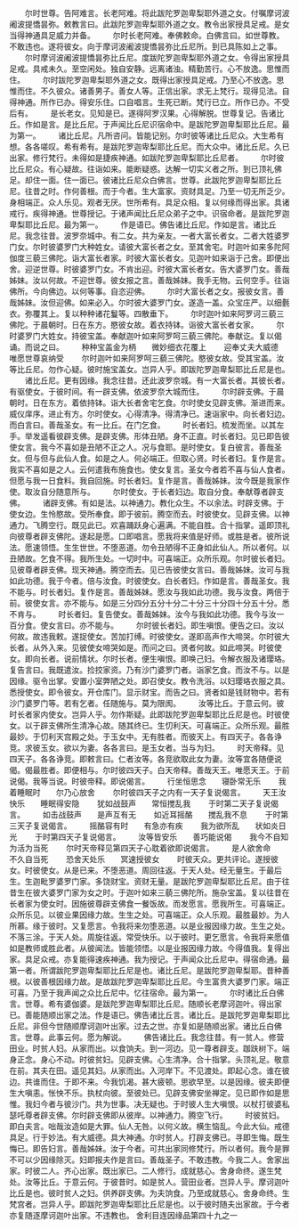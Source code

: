 <!-- { "loadSidebar": true } -->
　　尔时世尊。告阿难言。长老阿难。将此跋陀罗迦卑梨耶外道之女。付嘱摩诃波阇波提憍昙弥。敕教言曰。此跋陀罗迦卑梨耶外道之女。教令出家授具足戒。是女当得神通具足威力并备。
　　尔时长老阿难。奉佛敕命。白佛言曰。如世尊教。不敢违也。遂将彼女。向于摩诃波阇波提憍昙弥比丘尼所。到已具陈如上之事。
　　尔时摩诃波阇波提憍昙弥比丘尼。度跋陀罗迦卑梨耶外道之女。令得出家授具足戒。具戒未久。至空闲处。独自安静。远离诸浊。精勤苦行。心不放逸。思惟而住。
　　尔时跋陀罗迦卑梨耶外道之女。既得出家授具足戒。乃至心不放逸。思惟而住。不久彼众。诸善男子。善女人等。正信出家。求无上梵行。现得见法。自得神通。所作已办。得安乐住。口自唱言。生死已断。梵行已立。所作已办。不受后有。
　　是长老女。见知是已。遂得阿罗汉果。心得解脱。世尊复记。告诸比丘。作如是言。是比丘尼。于声闻比丘尼识宿命中。是跋陀罗迦卑梨耶比丘尼。最为第一。
　　诸比丘尼。凡所咨问。皆能记别。尔时彼等诸比丘尼众。大生希有想。各各嗟叹。希有希有。是跋陀罗迦卑梨耶比丘尼。而大众中。诸比丘尼。久已出家。修行梵行。未得如是捷疾神通。如跋陀罗迦卑梨耶比丘尼者。
　　尔时彼比丘尼众。有心疑故。往诣如来。能断疑惑。达解一切实义者之所。到已顶礼佛足。却住一面。住一面已。彼诸比丘尼众白佛言。世尊。此跋陀罗迦卑梨耶比丘尼。往昔之时。作何善根。而于今者。生大富家。资财具足。乃至一切无所乏少。身相端正。众人乐见。观者无厌。世所希有。具足众相。复以何缘而得出家。具诸戒行。疾得神通。世尊授记。于诸声闻比丘尼众弟子之中。识宿命者。是跋陀罗迦卑梨耶比丘尼。最为第一。
　　作是语已。佛告诸比丘尼。作如是言。诸比丘尼。我念往昔。波罗奈城中。有二女。共为亲友。一者大富长者女。二者大姓婆罗门女。尔时彼婆罗门大种姓女。请彼大富长者之女。至其舍宅。时迦叶如来多陀阿伽度三藐三佛陀。诣大富长者家。时彼大富长者女。见迦叶如来诣于己舍。即便出舍。迎逆世尊。时彼婆罗门女。不肯出迎。时彼大富长者女。告大婆罗门女。善哉姊妹。汝以何故。不迎世尊。彼女报之言。善哉姊妹。我手无物。云何空手。往诣佛所。今向佛边。以何等事。自恣迎佛。
　　尔时大富长者之女。报彼女言。善哉姊妹。汝但迎佛。如来必入。尔时彼大婆罗门女。遂造一盖。众宝庄严。以细氎衣。弥覆其上。复以种种诸花鬘等。四散垂下。
　　尔时迦叶如来阿罗诃三藐三佛陀。于晨朝时。日在东方。愍彼女故。着衣持钵。诣彼大富长者女家。
　　尔时婆罗门大姓女。持彼宝盖。奉献迦叶如来阿罗呵三藐三佛陀。奉献讫。复以偈诵。而说之曰。
　　种种宝盖金为柄　　微妙细衣花覆上
　　迎奉丈夫大威德　　唯愿世尊哀纳受
　　尔时迦叶如来阿罗呵三藐三佛陀。愍彼女故。受其宝盖。汝等比丘尼。勿作心疑。彼时施宝盖女。岂异人乎。即跋陀罗迦卑梨耶比丘尼是也。
　　诸比丘尼。更有因缘。我念往昔。还此波罗奈城。有一大富长者。其彼长者。有驱使女。于彼时间。有一辟支佛。依波罗奈大城而住。
　　尔时辟支佛。于晨朝时。日在东方。着依持钵。诣大长者舍宅乞食。尔时使女见辟支佛。渐进而来。威仪庠序。进止有方。尔时使女。心得清净。得清净已。速诣家中。向长者妇边。而白言曰。善哉圣女。有一比丘。在门乞食。
　　时长者妇。梳发而坐。以其左手。举发遥看彼辟支佛。是辟支佛。形体丑陋。身不正直。时长者妇。见已即告彼使女言。我今不喜如是丑陋不正之人。况与食耶。是时使女。复白彼言。善哉圣女。但与但与此仙人食。如是之人。何必端正。但取心贤。时长者妇。复作是言。我实不喜如是之人。云何遣我布施食也。使女复言。圣女今者若不喜与仙人食者。但愿与我一日食料。我自回施。时长者妇。复作是言。善哉姊妹。汝今既是我家作使。取汝自分随意所与。
　　尔时使女。于长者妇边。取自分食。奉献尊者辟支佛。
　　诸辟支佛。有如是法。以神通力。教化众生。不以余法。时辟支佛。于使女边。生怜愍故。受所奉食。即于彼前。腾空而去。时彼使女。见辟支佛。以神通力。飞腾空行。既见此已。欢喜踊跃身心遍满。不能自胜。合十指掌。遥即顶礼向彼尊者辟支佛陀。遂起是愿。口即唱言。愿我将来值是好师。或胜是者。彼所说法。愿速领悟。生生世世。不堕恶道。勿令丑陋得不正身如此仙人。所以者何。以丑陋故。乞食不得。我所生处。一切时中。可喜端正。众所乐观。尔时彼长者妇。见彼尊者辟支佛。现天神通。腾空而去。见已告彼使女言曰。善哉姊妹。汝可与我如此功德。我于今者。倍与汝食。时彼使女。白长者妇。作如是言。善哉圣女。我不能与。时长者妇。复作是言。善哉姊妹。愿汝与我如此功德。我与汝食。两倍于前。彼使女言。亦不能与。如是三分四分五分十分二十分三十分四十分五十分。悉不肯与。
　　时长者妇。复告使女。善哉姊妹。汝今与我如此功德。我今与汝一百分食。使女言曰。亦不能与。
　　尔时彼长者妇。即生嗔恨。便告之曰。汝以何故。故违我敕。遂捉使女。苦加打缚。时彼使女。遂即高声作大啼哭。尔时彼大长者。从外入来。见彼使女啼哭如是。而问之曰。贤者何故。如此啼哭。时彼使女。即向长者。说前情状。尔时长者。便生嗔恨。即唤己妇。令解衣服及诸璎珞。复告言曰。我既遣汝。捡挍家资。乃有沙门婆罗门者。诣家乞食。而汝不与。以是因缘。驱令出掌。安置小室弊陋之处。即召使女。教令洗浴。以妇璎珞衣服之具。悉授使女。即令彼女。开仓库门。显示财宝。而告之曰。贤者如是钱财物中。若有沙门婆罗门等。若有乞者。任随施与。莫为限阂。
　　汝等比丘。于意云何。彼时长者家内使女。岂异人乎。勿作斯疑。此即跋陀罗迦卑梨耶比丘尼是也。时彼使女。以于辟支佛所生清净心故。随其终已。生忉利天。可喜端正。众所乐观。最胜最妙。于忉利天宫殿之处。于玉女中。无有胜者。而彼天上。有四天子。各各诤竞。求彼玉女。欲以为妻。各各言曰。是玉女者。当与为妇。
　　时天帝释。见四天子。各各诤竞。即敕言曰。仁者汝等。各竞欲取此女为妻。汝等宜各随便说偈。偈最胜者。即便相与。尔时彼四天子。白天帝释。善哉天王。唯愿天王。于前说偈。我等当说。时彼帝释。即说偈言。
　　行坐恒思念　　寝卧常无乐
　　我着睡眠时　　尔乃心放舍
　　尔时彼四天子之内有一天子复说偈言。
　　天王汝快乐　　睡眠得安隐
　　犹如战鼓声　　常恒搅乱我
　　于时第二天子复说偈言。
　　如击战鼓声　　是声互有无
　　如近耳摇酪　　搅乱我不息
　　于时第三天子复说偈言。
　　摇酪容有时　　有急亦有疾
　　我为欲所乱　　状如炎日光
　　于时第四天子复说偈言。
　　汝等皆安乐　　善巧能说偈
　　我今不自知　　为活为当死
　　尔时天帝释见第四天子心耽着欲即说偈言。
　　是人欲舍命　　不久自当死
　　恐舍天处乐　　冥速授彼女
　　时彼天众。更共评论。遂授彼女。时彼使女。从是已来。不堕恶道。周回往返。于天人处。经无量生。于最后生。生迦毗罗婆罗门家。多饶财宝。资财无量。是跋陀罗迦卑梨耶比丘尼。由于往昔生在彼大婆罗门家为女之时。于迦叶如来三藐三佛陀所。施杂宝盖。复以往昔在长者家为使女时。因施彼尊辟支佛食一餐饭故。而发愿言。愿我所生。可喜端正。众所乐见。以彼业果因缘力故。生生之处。可喜端正。众人乐观。最胜最妙。为人所慕。缘于彼时。又复愿言。令我将来勿堕恶道。以是业报因缘力故。生生之处。不落三涂。于天人处。周旋往返。常受快乐。以于彼时。更乞愿言。令我将来愿值如是教师或胜此者。从彼闻法。皆能领悟。以是业报因缘力故。今得值我。复得出家。具足众戒。亦复能得速疾神通。我为授记。于声闻众比丘尼中。得宿命通。最第一者。所谓跋陀罗迦卑梨耶比丘尼是也。诸比丘尼。是跋陀罗迦卑梨耶。昔种善根。以彼善根因缘力故。是故跋陀罗迦卑梨耶比丘尼。今生富贵大婆罗门家。端正可喜。乃至于我声闻之众比丘尼中。忆往宿命。最为第一。
　　尔时诸比丘白佛言。世尊。希有婆伽婆。是跋陀罗迦卑梨耶比丘尼。随顺长老摩诃迦叶。得出家已。善能随顺出家之法。作是语已。佛告诸比丘言。诸比丘。是跋陀罗迦卑梨耶比丘尼。非但今世随顺摩诃迦叶出家。过去之世。亦复如是随顺出家。诸比丘白佛言。世尊。此事云何。愿为解说。
　　佛告诸比丘。我念往昔。有一贫人。修营田业。时贫人妇。从家而出。以食饷夫。到一河边。见一尊者辟支。跏趺树下。端身正念。身心不动。时彼贫妇。见辟支佛。心生清净。合十指掌。头顶礼足。敬意在前。其夫在田。遥见其妇。从家而出。入河岸下。不见渡处。即起心念。谁在彼边。共谁而住。于即不来。今我饥渴。甚大疲顿。思欲早至。以是因缘。彼夫即便生大嗔恚。怅怏不乐。执杖向彼。至彼处已。见辟支佛安坐禅定。见已即作如是思惟。我妇今者与彼沙门。共为世事。决无疑也。于时彼人生大嗔恨。以杖打彼婆私瑟吒尊者辟支佛。尔时辟支佛即从彼岸。以神通力。腾空飞行。
　　时彼贫妇。即白夫言。咄哉汝造如是大罪。仙人无咎。以何义故。横生恼乱。今此大仙。戒德具足。行于妙法。有大威德。具大神通。尔时贫人。打辟支佛已。寻即生悔。既生悔已。即告妇言。善哉姊妹。汝于今者。可共出家同修梵行。所以者何。我今是罪不可以少因缘除灭。妇即报夫作是言曰。善哉圣子。不敢违教。今我二人。舍家出家。时彼二人。齐心出家。既出家已。二人修行。成就慈心。舍身命终。遂生梵处。汝等比丘。于意云何。于彼昔时。如是贫人。营田业者。岂异人乎。摩诃迦叶比丘是也。彼时贫人之妇。供养辟支佛。为夫饷食。乃至成就慈心。舍身命终。生梵宫者。岂异人乎。即跋陀罗迦卑梨耶比丘尼是也。以于彼时随夫出家故。于今者亦复随逐摩诃迦叶出家。不违教也。
舍利目连因缘品第四十九之一
